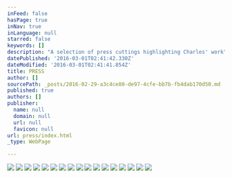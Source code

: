 ```yaml
---
inFeed: false
hasPage: true
inNav: true
inLanguage: null
starred: false
keywords: []
description: "A selection of press cuttings highlighting Charles' work"
datePublished: '2016-03-01T02:41:42.330Z'
dateModified: '2016-03-01T02:41:41.854Z'
title: PRESS
author: []
sourcePath: _posts/2016-02-29-a3c4ce80-de97-4cfe-bb7b-fb4dab170d50.md
published: true
authors: []
publisher:
  name: null
  domain: null
  url: null
  favicon: null
url: press/index.html
_type: WebPage

---
```

![](https://s3-us-west-2.amazonaws.com/the-grid-img/p/010f39b99326c3b5eb3f0b5503dda558f27a0da4.jpg)
![](https://s3-us-west-2.amazonaws.com/the-grid-img/p/d1fc885f63562b0e1d27d252e0c48946cad2766a.jpg)
![](https://s3-us-west-2.amazonaws.com/the-grid-img/p/0f5785e90e7130e48c84a529f8b69e6428c01b56.jpg)
![](https://s3-us-west-2.amazonaws.com/the-grid-img/p/1edcf654ee580f345d94d7fbcdb077304161dee4.jpg)
![](https://s3-us-west-2.amazonaws.com/the-grid-img/p/695408e507aac92df7987e6130c5987c7f97df29.jpg)
![](https://s3-us-west-2.amazonaws.com/the-grid-img/p/0431628a81ea7b350d4b3c36658fb70f2a8ad6ef.jpg)
![](https://s3-us-west-2.amazonaws.com/the-grid-img/p/aaaa22bcbdcca2fe2e82be63bf5ab59ea5a59ea3.jpg)
![](https://s3-us-west-2.amazonaws.com/the-grid-img/p/9da88868ba05f3a6e412908e77933b22b229691b.jpg)
![](https://the-grid-user-content.s3-us-west-2.amazonaws.com/230a0eda-075d-4bf6-8ca8-eb285523696b.jpg)
![](https://the-grid-user-content.s3-us-west-2.amazonaws.com/c419fede-c541-4224-8b7f-297c7793982d.jpg)
![](https://the-grid-user-content.s3-us-west-2.amazonaws.com/bc8bcee4-4c5e-4ba6-a229-cb779a5b0f83.jpg)
![](https://the-grid-user-content.s3-us-west-2.amazonaws.com/cfc21353-cf02-4586-bfca-a39140451d4e.jpg)
![](https://the-grid-user-content.s3-us-west-2.amazonaws.com/84ea263e-1ead-4d3b-87ac-3be027d8bcc9.jpg)
![](https://the-grid-user-content.s3-us-west-2.amazonaws.com/7da43877-503f-41f6-a689-0391e45e4511.jpg)
![](https://the-grid-user-content.s3-us-west-2.amazonaws.com/4a7e6ae4-202e-4406-95e6-8abba9190062.jpg)
![](https://the-grid-user-content.s3-us-west-2.amazonaws.com/ad00ead1-9e08-45aa-9164-642ff6dbad68.jpg)
![](https://the-grid-user-content.s3-us-west-2.amazonaws.com/0aee764a-9d8c-4bf8-9139-78cd3b4a9bb2.jpg)
